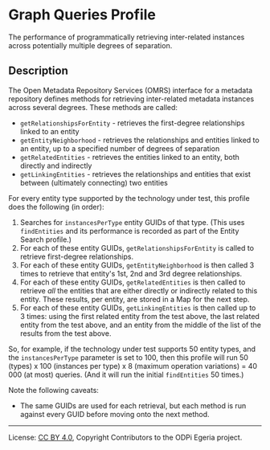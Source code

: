 <!-- SPDX-License-Identifier: CC-BY-4.0 -->
<!-- Copyright Contributors to the ODPi Egeria project. -->

# Graph Queries Profile

The performance of programmatically retrieving inter-related instances across potentially multiple degrees of separation.

## Description

The Open Metadata Repository Services (OMRS) interface for a metadata
repository defines methods for retrieving inter-related metadata instances across several degrees.
These methods are called:

- `getRelationshipsForEntity` - retrieves the first-degree relationships linked to an entity
- `getEntityNeighborhood` - retrieves the relationships and entities linked to an entity, up to a specified number of degrees of separation
- `getRelatedEntities` - retrieves the entities linked to an entity, both directly and indirectly
- `getLinkingEntities` - retrieves the relationships and entities that exist between (ultimately connecting) two entities

For every entity type supported by the technology under test, this profile does the following (in order):

1. Searches for `instancesPerType` entity GUIDs of that type. (This uses `findEntities` and its performance is recorded
   as part of the Entity Search profile.)
1. For each of these entity GUIDs, `getRelationshipsForEntity` is called to retrieve first-degree relationships.
1. For each of these entity GUIDs, `getEntityNeighborhood` is then called 3 times to retrieve that entity's 1st, 2nd and 3rd degree relationships.
1. For each of these entity GUIDs, `getRelatedEntities` is then called to retrieve _all_ the entities that are either directly or indirectly related to this entity.
   These results, per entity, are stored in a Map for the next step.
1. For each of these entity GUIDs, `getLinkingEntities` is then called up to 3 times: using the first related entity
   from the test above, the last related entity from the test above, and an entity from the middle of the list of the
   results from the test above.

So, for example, if the technology under test supports 50 entity types, and the `instancesPerType` parameter is
set to 100, then this profile will run 50 (types) x 100 (instances per type) x 8 (maximum operation variations) = 40 000
(at most) queries. (And it will run the initial `findEntities` 50 times.)

Note the following caveats:

- The same GUIDs are used for each retrieval, but each method is run against every GUID before moving onto the next method.

----
License: [CC BY 4.0](https://creativecommons.org/licenses/by/4.0/),
Copyright Contributors to the ODPi Egeria project.